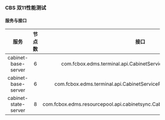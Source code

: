 ### CBS 双11性能测试

#### 服务与接口

| 服务 | 节点数 | 接口 | QPS-avg |  QPS-max | 目标 QPS | 依赖 |
| :--: |:--: |:--: |:--: |:--: |:--: |:--: |
| cabinet-base-server | 6 | com.fcbox.edms.terminal.api.CabinetServiceFacade#getCabinetInfo | 200|  1700 | 5000 | redis, mysql |
| cabinet-base-server | 6 | com.fcbox.edms.terminal.api.CabinetServiceFacade#getCabinetInfo4Post | 350 |  1500 | 5000 | redis, mysql |
| cabinet-state-server | 8 | com.fcbox.edms.resourcepool.api.cabinetsync.CabinetSyncFacade#asyncCellDetail | 300 |  2500 | 7500 | kafka, mongo |


#### 
 
